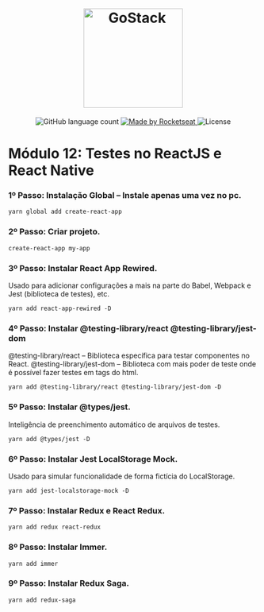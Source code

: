 <h1 align="center">
    <img alt="GoStack" src="https://rocketseat-cdn.s3-sa-east-1.amazonaws.com/bootcamp-header.png" width="200px" />
</h1>

<p align="center">
  <img alt="GitHub language count" src="https://img.shields.io/github/languages/count/josuegimenes/rocketseat-bootcamp-gostack-testes-reactjs-e-react-native-module12?color=%2304D361">

  <a href="https://rocketseat.com.br">
    <img alt="Made by Rocketseat" src="https://img.shields.io/badge/made%20by-Rocketseat-%2304D361">
  </a>

  <img alt="License" src="https://img.shields.io/badge/license-MIT-%2304D361">
</p>

# Módulo 12: Testes no ReactJS e React Native

### 1º Passo: Instalação Global – Instale apenas uma vez no pc.

```
yarn global add create-react-app
```

### 2º Passo: Criar projeto.

```
create-react-app my-app
```

### 3º Passo: Instalar React App Rewired.

Usado para adicionar configurações a mais na parte do Babel, Webpack e Jest (biblioteca de testes), etc.

```
yarn add react-app-rewired -D
```

### 4º Passo: Instalar @testing-library/react @testing-library/jest-dom

@testing-library/react – Biblioteca específica para testar componentes no React.
@testing-library/jest-dom – Biblioteca com mais poder de teste onde é possível fazer testes em tags do html.

```
yarn add @testing-library/react @testing-library/jest-dom -D
```

### 5º Passo: Instalar @types/jest.

Inteligência de preenchimento automático de arquivos de testes.

```
yarn add @types/jest -D
```

### 6º Passo: Instalar Jest LocalStorage Mock.

Usado para simular funcionalidade de forma fictícia do LocalStorage.

```
yarn add jest-localstorage-mock -D
```

### 7º Passo: Instalar Redux e React Redux.

```
yarn add redux react-redux
```

### 8º Passo: Instalar Immer.

```
yarn add immer
```

### 9º Passo: Instalar Redux Saga.

```
yarn add redux-saga
```